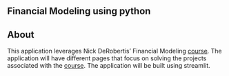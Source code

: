 ## Financial Modeling using python

## About
This application leverages Nick DeRobertis’ Financial Modeling [course](https://nickderobertis.github.io/fin-model-course/index.html).  The application will have different pages that focus on solving the projects associated with the [course](https://nickderobertis.github.io/fin-model-course/index.html).  The application will be built using streamlit.

